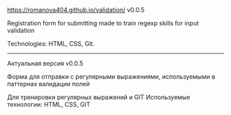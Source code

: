 https://romanova404.github.io/validation/
v0.0.5

Registration form for submitting made to train regexp skills for input validation

Technologies: HTML, CSS, Git.

_____________________________________
Актуальная версия v0.0.5

Форма для отправки с регулярными выражениями, используемыми в паттернах валидации полей

Для тренировки регулярных выражений и GIT
Используемые технологии: HTML, CSS, GIT
